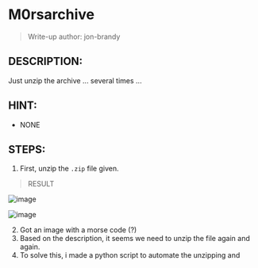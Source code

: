 # M0rsarchive
> Write-up author: jon-brandy
## DESCRIPTION:
Just unzip the archive ... several times ...
## HINT:
- NONE
## STEPS:
1. First, unzip the `.zip` file given.

> RESULT

![image](https://user-images.githubusercontent.com/70703371/208965089-0eb596e6-206f-4fd0-aa0c-f486fc8e37de.png)


![image](https://user-images.githubusercontent.com/70703371/208965162-53aebe4f-917e-4b95-8a73-627aed23bbe4.png)


2. Got an image with a morse code (?)
3. Based on the description, it seems we need to unzip the file again and again.
4. To solve this, i made a python script to automate the unzipping and 
